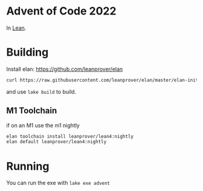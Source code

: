 # Advent of Code 2022

In [Lean](https://leanprover.github.io).

# Building

Install elan: https://github.com/leanprover/elan

```bash
curl https://raw.githubusercontent.com/leanprover/elan/master/elan-init.sh -sSf | sh
```

and use `lake build` to build.

## M1 Toolchain

if on an M1 use the m1 nightly 

```bash
elan toolchain install leanprover/lean4:nightly
elan default leanprover/lean4:nightly
```

# Running

You can run the exe with `lake exe advent`